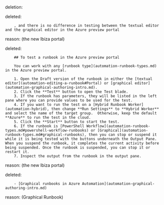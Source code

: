 deletion:

deleted:

		, and there is no difference in testing between the textual editor and the graphical editor in the Azure preview portal

reason: (the new Ibiza portal)

deleted:

		## To test a runbook in the Azure preview portal
		
		You can work with any [runbook type](automation-runbook-types.md) in the Azure preview portal.
		
		1. Open the Draft version of the runbook in either the [textual editor](automation-editing-a-runbook#Portal) or [graphical editor](automation-graphical-authoring-intro.md).
		2. Click the **Test** button to open the Test blade.
		3. If the runbook has parameters, they will be listed in the left pane where you can provide values to be used for the test.
		4. If you want to run the test on a [Hybrid Runbook Worker](automation-hybrid), then change **Run Settings** to **Hybrid Worker** and select the name of the target group.  Otherwise, keep the default **Azure** to run the test in the cloud.
		5. Click the **Start** button to start the test.
		6. If the runbook is [PowerShell Workflow](automation-runbook-types.md#powershell-workflow-runbooks) or [Graphical](automation-runbook-types.md#graphical-runbooks), then you can stop or suspend it while it is being tested with the buttons underneath the Output Pane. When you suspend the runbook, it completes the current activity before being suspended. Once the runbook is suspended, you can stop it or restart it.
		7. Inspect the output from the runbook in the output pane.

reason: (the new Ibiza portal)

deleted:

		- [Graphical runbooks in Azure Automation](automation-graphical-authoring-intro.md)

reason: (Graphical Runbook)

